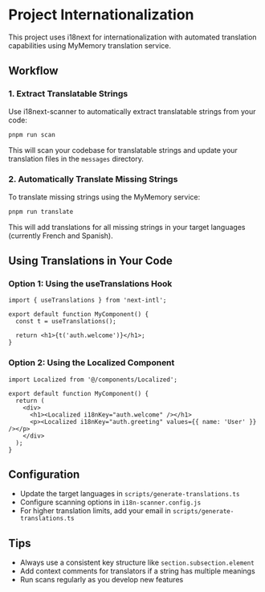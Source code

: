 # Project Internationalization

This project uses i18next for internationalization with automated translation capabilities using MyMemory translation service.

## Workflow

### 1. Extract Translatable Strings

Use i18next-scanner to automatically extract translatable strings from your code:

```bash
pnpm run scan
```

This will scan your codebase for translatable strings and update your translation files in the `messages` directory.

### 2. Automatically Translate Missing Strings

To translate missing strings using the MyMemory service:

```bash
pnpm run translate
```

This will add translations for all missing strings in your target languages (currently French and Spanish).

## Using Translations in Your Code

### Option 1: Using the useTranslations Hook

```tsx
import { useTranslations } from 'next-intl';

export default function MyComponent() {
  const t = useTranslations();

  return <h1>{t('auth.welcome')}</h1>;
}
```

### Option 2: Using the Localized Component

```tsx
import Localized from '@/components/Localized';

export default function MyComponent() {
  return (
    <div>
      <h1><Localized i18nKey="auth.welcome" /></h1>
      <p><Localized i18nKey="auth.greeting" values={{ name: 'User' }} /></p>
    </div>
  );
}
```

## Configuration

- Update the target languages in `scripts/generate-translations.ts`
- Configure scanning options in `i18n-scanner.config.js`
- For higher translation limits, add your email in `scripts/generate-translations.ts`

## Tips

- Always use a consistent key structure like `section.subsection.element`
- Add context comments for translators if a string has multiple meanings
- Run scans regularly as you develop new features
